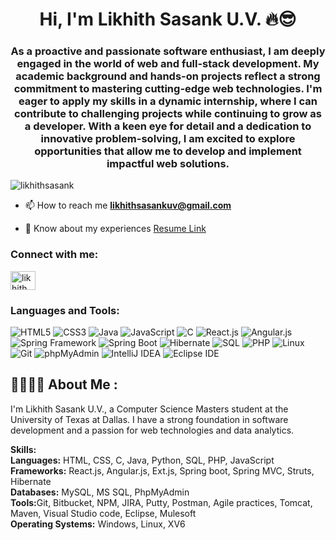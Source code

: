 <h1 align="center">Hi, I'm Likhith Sasank U.V. 🔥😎</h1>

<h3 align="center">As a proactive and passionate software enthusiast, I am deeply engaged in the world of web and full-stack development. My academic background and hands-on projects reflect a strong commitment to mastering cutting-edge web technologies. I'm eager to apply my skills in a dynamic internship, where I can contribute to challenging projects while continuing to grow as a developer. With a keen eye for detail and a dedication to innovative problem-solving, I am excited to explore opportunities that allow me to develop and implement impactful web solutions.</h3>

<p align="left"> <img src="https://komarev.com/ghpvc/?username=likhithsasank&label=Profile%20views&color=0e75b6&style=flat" alt="likhithsasank" /> </p>

- 📫 How to reach me **likhithsasankuv@gmail.com**

- 📄 Know about my experiences [Resume Link](https://drive.google.com/file/d/1uVOlROV4tmW0t_gXospSZogb62FwBaUW/view?usp=sharing)

<h3 align="left">Connect with me:</h3>
<p align="left">
<a href="https://www.linkedin.com/in/likhithsasankuv" target="blank"><img align="center" src="https://www.linkedin.com/in/likhith-sasank-uppalapati-venkata-222a261b5/" alt="likhith sasank uv" height="30" width="40" /></a>
</p>

<h3 align="left">Languages and Tools:</h3>

<p align="left">
  <img src="https://img.shields.io/badge/HTML5-E34F26?style=for-the-badge&logo=html5&logoColor=white" alt="HTML5">
  <img src="https://img.shields.io/badge/CSS3-1572B6?style=for-the-badge&logo=css3&logoColor=white" alt="CSS3">
  <img src="https://img.shields.io/badge/Java-007396?style=for-the-badge&logo=java&logoColor=white" alt="Java">
  <img src="https://img.shields.io/badge/JavaScript-F7DF1E?style=for-the-badge&logo=javascript&logoColor=black" alt="JavaScript">
  <img src="https://img.shields.io/badge/C-00599C?style=for-the-badge&logo=c&logoColor=white" alt="C">
  <img src="https://img.shields.io/badge/React-20232A?style=for-the-badge&logo=react&logoColor=61DAFB" alt="React.js">
  <img src="https://img.shields.io/badge/Angular-DD0031?style=for-the-badge&logo=angular&logoColor=white" alt="Angular.js">
  <!-- You might need to create a custom badge as Ext.js may not have a predefined one. -->
  <img src="https://img.shields.io/badge/Spring-6DB33F?style=for-the-badge&logo=spring&logoColor=white" alt="Spring Framework">
  <img src="https://img.shields.io/badge/Spring_Boot-6DB33F?style=for-the-badge&logo=springboot&logoColor=white" alt="Spring Boot">
  <!-- Custom badge might be required for Struts. -->
  <img src="https://img.shields.io/badge/Hibernate-59666C?style=for-the-badge&logo=hibernate&logoColor=white" alt="Hibernate">
  <img src="https://img.shields.io/badge/SQL-4479A1?style=for-the-badge&logo=sql&logoColor=white" alt="SQL">
  <img src="https://img.shields.io/badge/PHP-777BB4?style=for-the-badge&logo=php&logoColor=white" alt="PHP">
  <img src="https://img.shields.io/badge/Linux-FCC624?style=for-the-badge&logo=linux&logoColor=black" alt="Linux">
  <img src="https://img.shields.io/badge/Git-F05032?style=for-the-badge&logo=git&logoColor=white" alt="Git">
  <!-- Custom badge might be required for Mulesoft. -->
  <img src="https://img.shields.io/badge/phpMyAdmin-6C78AF?style=for-the-badge&logo=phpmyadmin&logoColor=white" alt="phpMyAdmin">
  <img src="https://img.shields.io/badge/IntelliJ_IDEA-000000?style=for-the-badge&logo=intellij-idea&logoColor=white" alt="IntelliJ IDEA">
  <img src="https://img.shields.io/badge/Eclipse_IDE-2C2255?style=for-the-badge&logo=eclipse&logoColor=white" alt="Eclipse IDE">
</p>






<h2> 👨‍🎓🙋‍♂️ About Me : </h2>

I'm Likhith Sasank U.V., a Computer Science Masters student at the University of Texas at Dallas. I have a strong foundation in software development and a passion for web technologies and data analytics.

<b>Skills:</b><br>
<b>Languages:</b> HTML, CSS, C, Java, Python, SQL, PHP, JavaScript<br>
<b>Frameworks:</b> React.js, Angular.js, Ext.js, Spring boot, Spring MVC, Struts, Hibernate<br>
<b>Databases:</b> MySQL, MS SQL, PhpMyAdmin<br>
<b>Tools:</b>Git, Bitbucket, NPM, JIRA, Putty, Postman, Agile practices, Tomcat, Maven, Visual Studio code, Eclipse, Mulesoft<br>
<b>Operating Systems:</b> Windows, Linux, XV6<br>
